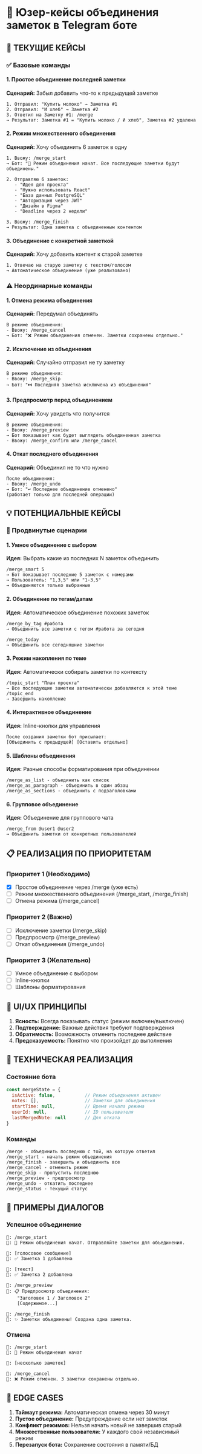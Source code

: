 # 📝 Юзер-кейсы объединения заметок в Telegram боте

## 🎯 ТЕКУЩИЕ КЕЙСЫ

### ✅ Базовые команды

#### 1. Простое объединение последней заметки
**Сценарий:** Забыл добавить что-то к предыдущей заметке
```
1. Отправил: "Купить молоко" → Заметка #1
2. Отправил: "И хлеб" → Заметка #2
3. Ответил на Заметку #1: /merge
→ Результат: Заметка #1 = "Купить молоко / И хлеб", Заметка #2 удалена
```

#### 2. Режим множественного объединения
**Сценарий:** Хочу объединить 6 заметок в одну
```
1. Ввожу: /merge_start
→ Бот: "🔄 Режим объединения начат. Все последующие заметки будут объединены."

2. Отправляю 6 заметок:
   - "Идея для проекта"
   - "Нужно использовать React"
   - "База данных PostgreSQL"
   - "Авторизация через JWT"
   - "Дизайн в Figma"
   - "Deadline через 2 недели"

3. Ввожу: /merge_finish
→ Результат: Одна заметка с объединенным контентом
```

#### 3. Объединение с конкретной заметкой
**Сценарий:** Хочу добавить контент к старой заметке
```
1. Отвечаю на старую заметку с текстом/голосом
→ Автоматическое объединение (уже реализовано)
```

### ⚠️ Неординарные команды

#### 1. Отмена режима объединения
**Сценарий:** Передумал объединять
```
В режиме объединения:
- Ввожу: /merge_cancel
→ Бот: "❌ Режим объединения отменен. Заметки сохранены отдельно."
```

#### 2. Исключение из объединения
**Сценарий:** Случайно отправил не ту заметку
```
В режиме объединения:
- Ввожу: /merge_skip
→ Бот: "⏭️ Последняя заметка исключена из объединения"
```

#### 3. Предпросмотр перед объединением
**Сценарий:** Хочу увидеть что получится
```
В режиме объединения:
- Ввожу: /merge_preview
→ Бот показывает как будет выглядеть объединенная заметка
- Ввожу: /merge_confirm или /merge_cancel
```

#### 4. Откат последнего объединения
**Сценарий:** Объединил не то что нужно
```
После объединения:
- Ввожу: /merge_undo
→ Бот: "↩️ Последнее объединение отменено"
(работает только для последней операции)
```

## 💡 ПОТЕНЦИАЛЬНЫЕ КЕЙСЫ

### 🔮 Продвинутые сценарии

#### 1. Умное объединение с выбором
**Идея:** Выбрать какие из последних N заметок объединить
```
/merge_smart 5
→ Бот показывает последние 5 заметок с номерами
→ Пользователь: "1,3,5" или "1-3,5"
→ Объединяются только выбранные
```

#### 2. Объединение по тегам/датам
**Идея:** Автоматическое объединение похожих заметок
```
/merge_by_tag #работа
→ Объединить все заметки с тегом #работа за сегодня

/merge_today
→ Объединить все сегодняшние заметки
```

#### 3. Режим накопления по теме
**Идея:** Автоматически собирать заметки по контексту
```
/topic_start "План проекта"
→ Все последующие заметки автоматически добавляются к этой теме
/topic_end
→ Завершить накопление
```

#### 4. Интерактивное объединение
**Идея:** Inline-кнопки для управления
```
После создания заметки бот присылает:
[Объединить с предыдущей] [Оставить отдельно]
```

#### 5. Шаблоны объединения
**Идея:** Разные способы форматирования при объединении
```
/merge_as_list - объединить как список
/merge_as_paragraph - объединить в один абзац
/merge_as_sections - объединить с подзаголовками
```

#### 6. Групповое объединение
**Идея:** Объединение для группового чата
```
/merge_from @user1 @user2
→ Объединить заметки от конкретных пользователей
```

## 📋 РЕАЛИЗАЦИЯ ПО ПРИОРИТЕТАМ

### Приоритет 1 (Необходимо)
- [x] Простое объединение через /merge (уже есть)
- [ ] Режим множественного объединения (/merge_start, /merge_finish)
- [ ] Отмена режима (/merge_cancel)

### Приоритет 2 (Важно)
- [ ] Исключение заметки (/merge_skip)
- [ ] Предпросмотр (/merge_preview)
- [ ] Откат объединения (/merge_undo)

### Приоритет 3 (Желательно)
- [ ] Умное объединение с выбором
- [ ] Inline-кнопки
- [ ] Шаблоны форматирования

## 🎨 UI/UX ПРИНЦИПЫ

1. **Ясность:** Всегда показывать статус (режим включен/выключен)
2. **Подтверждение:** Важные действия требуют подтверждения
3. **Обратимость:** Возможность отменить последнее действие
4. **Предсказуемость:** Понятно что произойдет до выполнения

## 🔧 ТЕХНИЧЕСКАЯ РЕАЛИЗАЦИЯ

### Состояние бота
```javascript
const mergeState = {
  isActive: false,           // Режим объединения активен
  notes: [],                 // Заметки для объединения
  startTime: null,           // Время начала режима
  userId: null,              // ID пользователя
  lastMergedNote: null       // Для отката
}
```

### Команды
```
/merge - объединить последнюю с той, на которую ответил
/merge_start - начать режим объединения
/merge_finish - завершить и объединить все
/merge_cancel - отменить режим
/merge_skip - пропустить последнюю
/merge_preview - предпросмотр
/merge_undo - откатить последнее
/merge_status - текущий статус
```

## 📝 ПРИМЕРЫ ДИАЛОГОВ

### Успешное объединение
```
👤: /merge_start
🤖: 🔄 Режим объединения начат. Отправляйте заметки для объединения.

👤: [голосовое сообщение]
🤖: ✅ Заметка 1 добавлена

👤: [текст]
🤖: ✅ Заметка 2 добавлена

👤: /merge_preview
🤖: 📋 Предпросмотр объединения:
    "Заголовок 1 / Заголовок 2"
    [Содержимое...]
    
👤: /merge_finish
🤖: ✨ Заметки объединены! Создана одна заметка.
```

### Отмена
```
👤: /merge_start
🤖: 🔄 Режим объединения начат

👤: [несколько заметок]

👤: /merge_cancel
🤖: ❌ Режим отменен. 3 заметки сохранены отдельно.
```

## 🚨 EDGE CASES

1. **Таймаут режима:** Автоматическая отмена через 30 минут
2. **Пустое объединение:** Предупреждение если нет заметок
3. **Конфликт режимов:** Нельзя начать новый не завершив старый
4. **Множественные пользователи:** У каждого свой независимый режим
5. **Перезапуск бота:** Сохранение состояния в памяти/БД